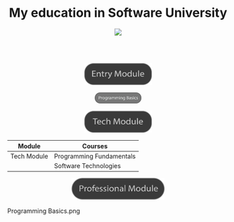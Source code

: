 <h1 align="center">My education in Software University</h1>



<p align= "center" ><a href="https://softuni.bg/"><img src ="http://www.nakov.com/wp-content/uploads/2014/01/Software-University-Logo-blue-horizontal.png"></a></p>
<h2 align="center"></h2>
</br>
<p align="center"><img src="Entry Module.png" wight="200px" height="50px"></p>

<p align="center"><img src="Programming Basics .png" wight="100px" height="25px"></p>



<p align="center"><img src="Tech Module.png" wight="200px" height="50px"></p>

| Module  	      |  Courses	|
|---	|---	      |
|  Tech Module	|  Programming Fundamentals	|
|              |  Software Technologies      |
                
<p align="center"><img src="Professional Module.png" wight="200px" height="50px"></p>
 	Programming Basics.png
